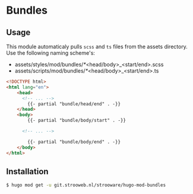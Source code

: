 # Bundles

## Usage

This module automaticaly pulls `scss` and `ts` files from the assets directory.
Use the following naming scheme's:
- assets/styles/mod/bundles/_*_<head/body>_<start/end>.scss
- assets/scripts/mod/bundles/_*_<head/body>_<start/end>.ts

```html
<!DOCTYPE html>
<html lang="en">
	<head>
      <!-- ... -->
		{{- partial "bundle/head/end" . -}}
	</head>
	<body>
		{{- partial "bundle/body/start" . -}}

      <!-- ... -->

		{{- partial "bundle/body/end" . -}}
	</body>
</html>
```

## Installation
```bash
$ hugo mod get -u git.strooweb.nl/strooware/hugo-mod-bundles
```
